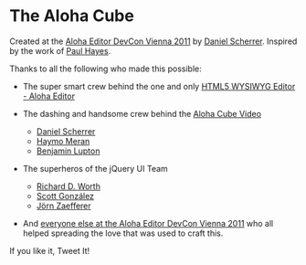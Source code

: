 # The Aloha Cube

Created at the [Aloha Editor DevCon Vienna 2011](http://aloha-editor.org/wiki/Aloha_Editor_Dev_Con_Vienna_11) by [Daniel Scherrer](http://twitter.com/ufufuo). Inspired by the work of [Paul Hayes](http://www.paulrhayes.com/).


Thanks to all the following who made this possible:

- The super smart crew behind the one and only [HTML5 WYSIWYG Editor - Aloha Editor](http://aloha-editor.org/)

- The dashing and handsome crew behind the [Aloha Cube Video](http://aloha-editor.org/cube/)

	- [Daniel Scherrer](http://twitter.com/ufufuo)
	- [Haymo Meran](http://twitter.com/draftkraft)
	- [Benjamin Lupton](http://twitter.com/balupton)

- The superheros of the jQuery UI Team

	- [Richard D. Worth](http://twitter.com/rworth)
	- [Scott González](http://twitter.com/scott_gonzalez)
	- [Jörn Zaefferer](http://twitter.com/bassistance)

- And [everyone else at the Aloha Editor DevCon Vienna 2011](http://aloha-editor.org/wiki/Aloha_Editor_Dev_Con_Vienna_11#Participants) who all helped spreading the love that was used to craft this.


If you like it, Tweet It!
